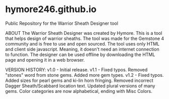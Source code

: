 # hymore246.github.io
Public Repository for the Warrior Sheath Designer tool

ABOUT
The Warrior Sheath Designer was created by Hymore.
This is a tool that helps design of warrior sheaths. The tool was made for the Gemstone 4 community
and is free to use and open sourced. The tool uses only HTML and client side javascript. Meaning, it
doesn't need an internet connection to function. The designer can be used offline by downloading
the HTML page and opening it in a web browser.

VERSION HISTORY:
v1.0  - Initial release.
v1.1  - Fixed typos. Removed "stones" word from stone gems. Added more gem types.
v1.2  - Fixed typos. Added sizes for pearl gems and ki-lin horn fringing.
        Removed incorrect Dagger Sheath/Scabbard location text.
        Updated plural versions of many gems.
        Color categories are now alphabetical, ending with Misc Colors.
